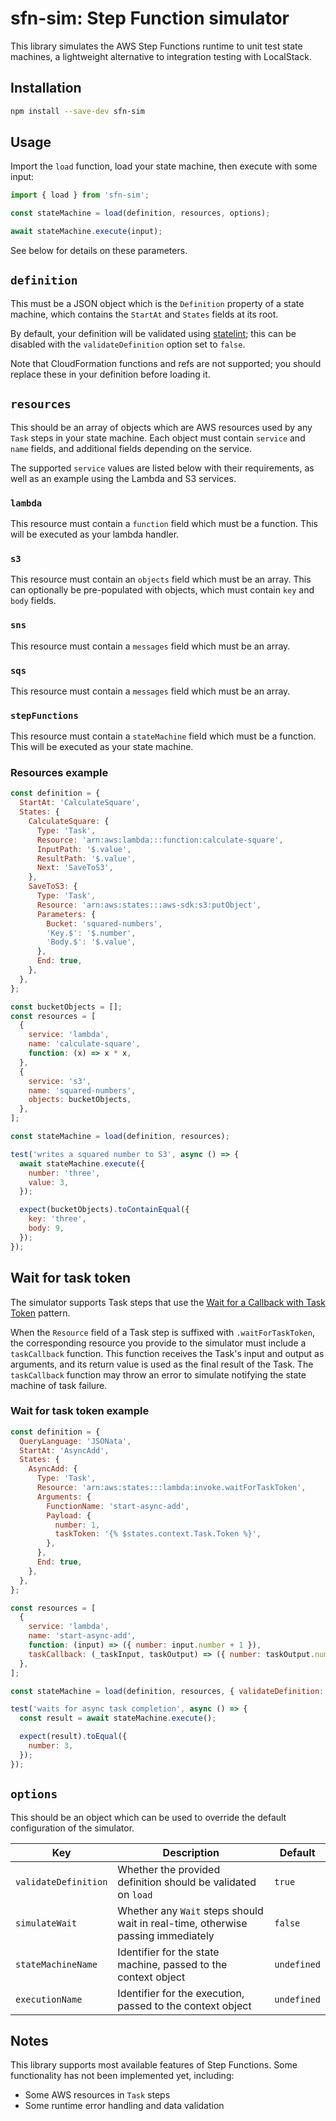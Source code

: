 # sfn-sim: Step Function simulator

This library simulates the AWS Step Functions runtime to unit test state machines, a lightweight
alternative to integration testing with LocalStack.


## Installation

```sh
npm install --save-dev sfn-sim
```


## Usage

Import the `load` function, load your state machine, then execute with some input:

```js
import { load } from 'sfn-sim';

const stateMachine = load(definition, resources, options);

await stateMachine.execute(input);
```

See below for details on these parameters.


## `definition`

This must be a JSON object which is the `Definition` property of a state machine, which contains the
`StartAt` and `States` fields at its root.

By default, your definition will be validated using [statelint](https://github.com/wmfs/statelint);
this can be disabled with the `validateDefinition` option set to `false`.

Note that CloudFormation functions and refs are not supported; you should replace these in your
definition before loading it.


## `resources`

This should be an array of objects which are AWS resources used by any `Task` steps in your state
machine. Each object must contain `service` and `name` fields, and additional fields depending on
the service.

The supported `service` values are listed below with their requirements, as well as an example using
the Lambda and S3 services.


### `lambda`

This resource must contain a `function` field which must be a function. This will be executed as
your lambda handler.


### `s3`

This resource must contain an `objects` field which must be an array. This can optionally be
pre-populated with objects, which must contain `key` and `body` fields.


### `sns`

This resource must contain a `messages` field which must be an array.


### `sqs`

This resource must contain a `messages` field which must be an array.


### `stepFunctions`

This resource must contain a `stateMachine` field which must be a function. This will be executed as
your state machine.


### Resources example

```js
const definition = {
  StartAt: 'CalculateSquare',
  States: {
    CalculateSquare: {
      Type: 'Task',
      Resource: 'arn:aws:lambda:::function:calculate-square',
      InputPath: '$.value',
      ResultPath: '$.value',
      Next: 'SaveToS3',
    },
    SaveToS3: {
      Type: 'Task',
      Resource: 'arn:aws:states:::aws-sdk:s3:putObject',
      Parameters: {
        Bucket: 'squared-numbers',
        'Key.$': '$.number',
        'Body.$': '$.value',
      },
      End: true,
    },
  },
};

const bucketObjects = [];
const resources = [
  {
    service: 'lambda',
    name: 'calculate-square',
    function: (x) => x * x,
  },
  {
    service: 's3',
    name: 'squared-numbers',
    objects: bucketObjects,
  },
];

const stateMachine = load(definition, resources);

test('writes a squared number to S3', async () => {
  await stateMachine.execute({
    number: 'three',
    value: 3,
  });

  expect(bucketObjects).toContainEqual({
    key: 'three',
    body: 9,
  });
});
```


## Wait for task token

The simulator supports Task steps that use the [Wait for a Callback with Task Token](https://docs.aws.amazon.com/step-functions/latest/dg/connect-to-resource.html#connect-wait-token)
pattern.

When the `Resource` field of a Task step is suffixed with `.waitForTaskToken`, the corresponding
resource you provide to the simulator must include a `taskCallback` function. This function receives
the Task's input and output as arguments, and its return value is used as the final result of the
Task. The `taskCallback` function may throw an error to simulate notifying the state machine of task
failure.


### Wait for task token example

```js
const definition = {
  QueryLanguage: 'JSONata',
  StartAt: 'AsyncAdd',
  States: {
    AsyncAdd: {
      Type: 'Task',
      Resource: 'arn:aws:states:::lambda:invoke.waitForTaskToken',
      Arguments: {
        FunctionName: 'start-async-add',
        Payload: {
          number: 1,
          taskToken: '{% $states.context.Task.Token %}',
        },
      },
      End: true,
    },
  },
};

const resources = [
  {
    service: 'lambda',
    name: 'start-async-add',
    function: (input) => ({ number: input.number + 1 }),
    taskCallback: (_taskInput, taskOutput) => ({ number: taskOutput.number + 1 }),
  },
];

const stateMachine = load(definition, resources, { validateDefinition: false });

test('waits for async task completion', async () => {
  const result = await stateMachine.execute();

  expect(result).toEqual({
    number: 3,
  });
});
```


## `options`

This should be an object which can be used to override the default configuration of the simulator.

| Key | Description | Default |
| --- | ----------- | ------- |
| `validateDefinition` | Whether the provided definition should be validated on `load` | `true` |
| `simulateWait` | Whether any `Wait` steps should wait in real-time, otherwise passing immediately | `false` |
| `stateMachineName` | Identifier for the state machine, passed to the context object | `undefined` |
| `executionName` | Identifier for the execution, passed to the context object | `undefined` |


## Notes

This library supports most available features of Step Functions. Some functionality has not been
implemented yet, including:

* Some AWS resources in `Task` steps
* Some runtime error handling and data validation

